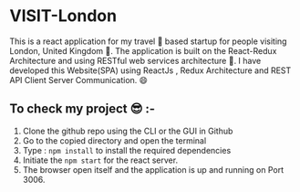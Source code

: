 # VISIT-London

This is a react application for my travel 🤠 based startup for people visiting London, United Kingdom 🌄. The application is built on the React-Redux Architecture and using RESTful web services architecture 📌. I have developed this Website(SPA) using ReactJs , Redux Architecture and REST API Client Server Communication. 😄

## To check my project 😎 :-

1. Clone the github repo using the CLI or the GUI in Github
2. Go to the copied directory and open the terminal
3. Type : `npm install` to install the required dependencies
4. Initiate the `npm start` for the react server.
5. The browser open itself and the application is up and running on Port 3006.
